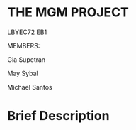 # THE MGM PROJECT

LBYEC72 EB1

MEMBERS:

Gia Supetran 

May Sybal

Michael Santos 



# Brief Description

